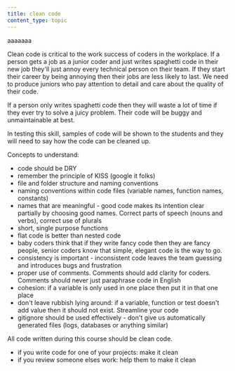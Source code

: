 ```yaml
---
title: clean code
content_type: topic
---
```


aaaaaaa

Clean code is critical to the work success of coders in the workplace. If a person gets a job as a junior coder and just writes spaghetti code in their new job they'll just annoy every technical person on their team. If they start their career by being annoying then their jobs are less likely to last. We need to produce juniors who pay attention to detail and care about the quality of their code.

If a person only writes spaghetti code then they will waste a lot of time if they ever try to solve a juicy problem. Their code will be buggy and unmaintainable at best.

In testing this skill, samples of code will be shown to the students and they will need to say how the code can be cleaned up.

Concepts to understand:

- code should be DRY
- remember the principle of KISS (google it folks)
- file and folder structure and naming conventions
- naming conventions within code files (variable names, function names, constants)
- names that are meaningful - good code makes its intention clear partially by choosing good names. Correct parts of speech (nouns and verbs), correct use of plurals
- short, single purpose functions
- flat code is better than nested code
- baby coders think that if they write fancy code then they are fancy people, senior coders know that simple, elegant code is the way to go.
- consistency is important - inconsistent code leaves the team guessing and introduces bugs and frustration
- proper use of comments. Comments should add clarity for coders. Comments should never just paraphrase code in English
- cohesion: if a variable is only used in one place then put it in that one place
- don't leave rubbish lying around: if a variable, function or test doesn't add value then it should not exist. Streamline your code
- gitignore should be used effectively - don't give us automatically generated files (logs, databases or anything similar)

All code written during this course should be clean code.
- if you write code for one of your projects: make it clean
- if you review someone elses work: help them to make it clean
